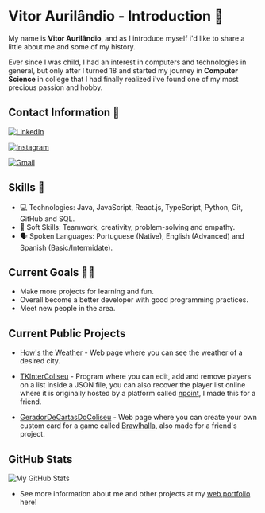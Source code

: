 # Vitor Aurilândio - Introduction 🧍

My name is **Vitor Aurilândio**, and as I introduce myself i'd like to share a little about me and some of my history.

Ever since I was child, I had an interest in computers and technologies in general, but only after I turned 18 and started my journey in **Computer Science** in college that I had finally realized i've found one of my most precious passion and hobby.

## Contact Information 🙇

[![LinkedIn](https://img.shields.io/badge/LinkedIn-0077B5?style=for-the-badge&logo=linkedin&logoColor=white)](https://www.linkedin.com/in/vitor-auril%C3%A2ndio-54678926a/)

[![Instagram](https://img.shields.io/badge/Instagram-E4405F?style=for-the-badge&logo=instagram&logoColor=white)](https://www.instagram.com/vitorauri_)

[![Gmail](https://img.shields.io/badge/Gmail-D14836?style=for-the-badge&logo=gmail&logoColor=white)](mailto:contato@vitoraurilandio@gmail.com)

## Skills 🧰

- 💻 Technologies: Java, JavaScript, React.js, TypeScript, Python, Git, GitHub and SQL. 
- 🧩 Soft Skills: Teamwork, creativity, problem-solving and empathy.
- 🗣 Spoken Languages: Portuguese (Native), English (Advanced) and Spanish (Basic/Intermidate).

## Current Goals 🧗‍♂️

- Make more projects for learning and fun.
- Overall become a better developer with good programming practices.
- Meet new people in the area.

## Current Public Projects

- [How's the Weather](https://github.com/VitorAuri/HowIsTheWeather) - Web page where you can see the weather of a desired city.

- [TKInterColiseu](https://github.com/VitorAuri/TKInterColiseu) - Program where you can edit, add and remove players on a list inside a JSON file, you can also recover the player list online where it is originally hosted by a platform called [npoint](https://www.npoint.io/), I made this for a friend.

- [GeradorDeCartasDoColiseu](https://github.com/VitorAuri/GeradorDeCartasDoColiseu) - Web page where you can create your own custom card for a game called [Brawlhalla](https://www.brawlhalla.com/), also made for a friend's project.

## GitHub Stats

![My GitHub Stats](https://github-readme-stats.vercel.app/api?username=vitorauri&show_icons=true&count_private=true&bg_color=1E1E1E&title_color=FFFF&text_color=FFFFFF&icon_color=FFFF)



- See more information about me and other projects at my [web portfolio](https://vitor-dev.vercel.app/) here!
